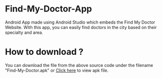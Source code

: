 # Find-My-Doctor-App
Android App made using Android Studio which embeds the Find My Doctor Website. With this app, you can easily find doctors in the city based on their specialty and area.

# How to download ?
You can download the file from the above source code under the filename "Find-My-Doctor.apk" or [Click here](https://github.com/TaranjeetSinghKalsi/Find-My-Doctor/blob/main/Find-My-Doctor.apk) to view apk file.

